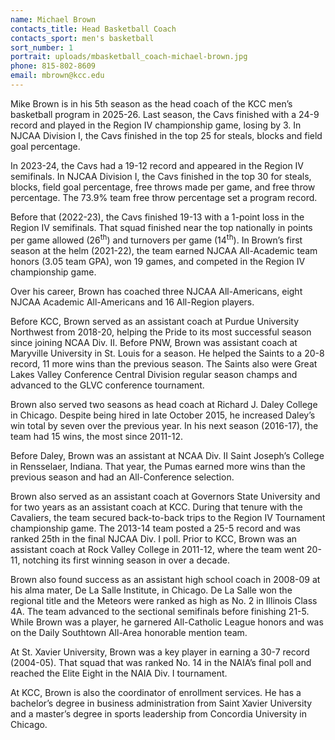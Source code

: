 ```yaml
---
name: Michael Brown
contacts_title: Head Basketball Coach
contacts_sport: men's basketball
sort_number: 1
portrait: uploads/mbasketball_coach-michael-brown.jpg
phone: 815‑802‑8609
email: mbrown@kcc.edu
---
```

Mike Brown is in his 5th season as the head coach of the KCC men’s basketball program in 2025-26. Last season, the Cavs finished with a 24-9 record and played in the Region IV championship game, losing by 3. In NJCAA Division I, the Cavs finished in the top 25 for steals, blocks and field goal percentage.

In 2023-24, the Cavs had a 19-12 record and appeared in the Region IV semifinals. In NJCAA Division I, the Cavs finished in the top 30 for steals, blocks, field goal percentage, free throws made per game, and free throw percentage. The 73.9% team free throw percentage set a program record.

Before that (2022-23), the Cavs finished 19-13 with a 1-point loss in the Region IV semifinals. That squad finished near the top nationally in points per game allowed (26<sup>th</sup>) and turnovers per game (14<sup>th</sup>). In Brown’s first season at the helm (2021-22), the team earned NJCAA All-Academic team honors (3.05 team GPA), won 19 games, and competed in the Region IV championship game.

Over his career, Brown has coached three NJCAA All-Americans, eight NJCAA Academic All-Americans and 16 All-Region players.

Before KCC, Brown served as an assistant coach at Purdue University Northwest from 2018-20, helping the Pride to its most successful season since joining NCAA Div. II. Before PNW, Brown was assistant coach at Maryville University in St. Louis for a season. He helped the Saints to a 20-8 record, 11 more wins than the previous season. The Saints also were Great Lakes Valley Conference Central Division regular season champs and advanced to the GLVC conference tournament.

Brown also served two seasons as head coach at Richard J. Daley College in Chicago. Despite being hired in late October 2015, he increased Daley’s win total by seven over the previous year. In his next season (2016-17), the team had 15 wins, the most since 2011-12.

Before Daley, Brown was an assistant at NCAA Div. II Saint Joseph’s College in Rensselaer, Indiana. That year, the Pumas earned more wins than the previous season and had an All-Conference selection.

Brown also served as an assistant coach at Governors State University and for two years as an assistant coach at KCC. During that tenure with the Cavaliers, the team secured back-to-back trips to the Region IV Tournament championship game. The 2013-14 team posted a 25-5 record and was ranked 25th in the final NJCAA Div. I poll. Prior to KCC, Brown was an assistant coach at Rock Valley College in 2011-12, where the team went 20-11, notching its first winning season in over a decade.

Brown also found success as an assistant high school coach in 2008-09 at his alma mater, De La Salle Institute, in Chicago. De La Salle won the regional title and the Meteors were ranked as high as No. 2 in Illinois Class 4A. The team advanced to the sectional semifinals before finishing 21-5. While Brown was a player, he garnered All-Catholic League honors and was on the Daily Southtown All-Area honorable mention team.

At St. Xavier University, Brown was a key player in earning a 30-7 record (2004-05). That squad that was ranked No. 14 in the NAIA’s final poll and reached the Elite Eight in the NAIA Div. I tournament.

At KCC, Brown is also the coordinator of enrollment services. He has a bachelor’s degree in business administration from Saint Xavier University and a master’s degree in sports leadership from Concordia University in Chicago.

&nbsp;